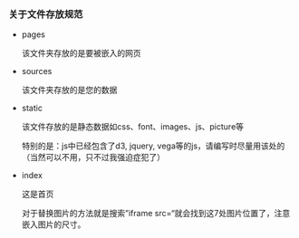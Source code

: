 ### 关于文件存放规范
- pages

    该文件夹存放的是要被嵌入的网页
- sources

    该文件夹存放的是您的数据
- static

    该文件存放的是静态数据如css、font、images、js、picture等
    
    特别的是：js中已经包含了d3, jquery, vega等的js，请编写时尽量用该处的（当然可以不用，只不过我强迫症犯了）
- index

    这是首页

    对于替换图片的方法就是搜索”iframe src=“就会找到这7处图片位置了，注意嵌入图片的尺寸。